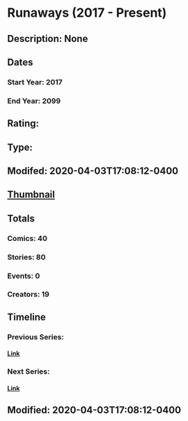 # Runaways (2017 - Present)
## Description: None
## Dates
### Start Year: 2017
### End Year: 2099
## Rating: 
## Type: 
## Modifed: 2020-04-03T17:08:12-0400
## [Thumbnail](http://i.annihil.us/u/prod/marvel/i/mg/9/90/5a8f27b5a089b.jpg)
## Totals
### Comics: 40
### Stories: 80
### Events: 0
### Creators: 19
## Timeline
### Previous Series: 
#### [Link]()
### Next Series: 
#### [Link]()
## Modified: 2020-04-03T17:08:12-0400